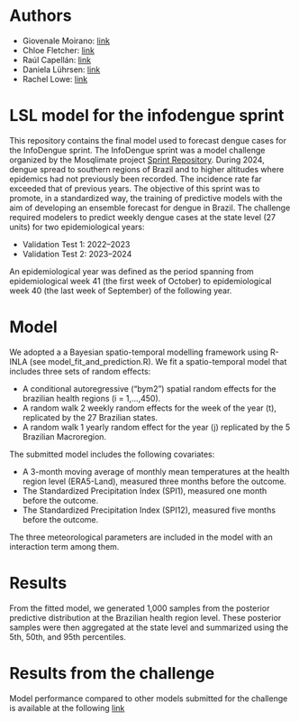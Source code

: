 # Authors
- Giovenale Moirano: [link](https://www.bsc.es/moirano-giovenale)
- Chloe Fletcher: [link](https://www.bsc.es/fletcher-chloe)
- Raúl Capellán: [link](https://www.bsc.es/ca/capellan-fernandez-raul)
- Daniela Lührsen: [link](https://www.bsc.es/es/luhrsen-daniela-sofie)
- Rachel Lowe: [link](https://www.bsc.es/lowe-rachel)


# LSL model for the infodengue sprint
This repository contains the final model used to forecast dengue cases for the InfoDengue sprint. The InfoDengue sprint was a model challenge organized by the Mosqlimate project [Sprint Repository](https://github.com/Mosqlimate-project/sprint-template/tree/main). During 2024, dengue spread to southern regions of Brazil and to higher altitudes where epidemics had not previously been recorded. The incidence rate far exceeded that of previous years. The objective of this sprint was to promote, in a standardized way, the training of predictive models with the aim of developing an ensemble forecast for dengue in Brazil. The challenge required modelers to predict weekly dengue cases at the state level (27 units) for two epidemiological years:

- Validation Test 1: 2022–2023
- Validation Test 2: 2023–2024

An epidemiological year was defined as the period spanning from epidemiological week 41 (the first week of October) to epidemiological week 40 (the last week of September) of the following year.

# Model 
We adopted a a Bayesian spatio-temporal modelling framework using R-INLA (see model_fit_and_prediction.R). We fit a spatio-temporal model that includes three sets of random effects:

-  A conditional autoregressive (“bym2”) spatial random effects for the brazilian health regions  (i = 1,…,450).
-  A random walk 2 weekly random effects for the week of the year (t), replicated by the 27 Brazilian states.  
-  A random walk 1 yearly random effect for the year (j) replicated by the 5 Brazilian Macroregion.

The submitted model includes the following covariates:

- A 3-month moving average of monthly mean temperatures at the health region level (ERA5-Land), measured three months before the outcome.
- The Standardized Precipitation Index (SPI1), measured one month before the outcome.
- The Standardized Precipitation Index (SPI12), measured five months before the outcome.

The three meteorological parameters are included in the model with an interaction term among them.

# Results
From the fitted model, we generated 1,000 samples from the posterior predictive distribution at the Brazilian health region level. These posterior samples were then aggregated at the state level and summarized using the 5th, 50th, and 95th percentiles.

# Results from the challenge 
Model performance compared to other models submitted for the challenge is available at the following  [link](https://github.com/Mosqlimate-project/sprint-template/blob/main/scores/scores.md)

